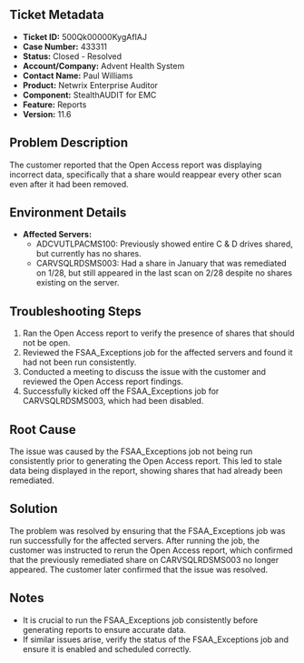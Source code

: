 ## Ticket Metadata
- **Ticket ID:** 500Qk00000KygAfIAJ
- **Case Number:** 433311
- **Status:** Closed - Resolved
- **Account/Company:** Advent Health System
- **Contact Name:** Paul Williams
- **Product:** Netwrix Enterprise Auditor
- **Component:** StealthAUDIT for EMC
- **Feature:** Reports
- **Version:** 11.6

## Problem Description
The customer reported that the Open Access report was displaying incorrect data, specifically that a share would reappear every other scan even after it had been removed.

## Environment Details
- **Affected Servers:**
  - ADCVUTLPACMS100: Previously showed entire C & D drives shared, but currently has no shares.
  - CARVSQLRDSMS003: Had a share in January that was remediated on 1/28, but still appeared in the last scan on 2/28 despite no shares existing on the server.

## Troubleshooting Steps
1. Ran the Open Access report to verify the presence of shares that should not be open.
2. Reviewed the FSAA_Exceptions job for the affected servers and found it had not been run consistently.
3. Conducted a meeting to discuss the issue with the customer and reviewed the Open Access report findings.
4. Successfully kicked off the FSAA_Exceptions job for CARVSQLRDSMS003, which had been disabled.

## Root Cause
The issue was caused by the FSAA_Exceptions job not being run consistently prior to generating the Open Access report. This led to stale data being displayed in the report, showing shares that had already been remediated.

## Solution
The problem was resolved by ensuring that the FSAA_Exceptions job was run successfully for the affected servers. After running the job, the customer was instructed to rerun the Open Access report, which confirmed that the previously remediated share on CARVSQLRDSMS003 no longer appeared. The customer later confirmed that the issue was resolved.

## Notes
- It is crucial to run the FSAA_Exceptions job consistently before generating reports to ensure accurate data.
- If similar issues arise, verify the status of the FSAA_Exceptions job and ensure it is enabled and scheduled correctly.
